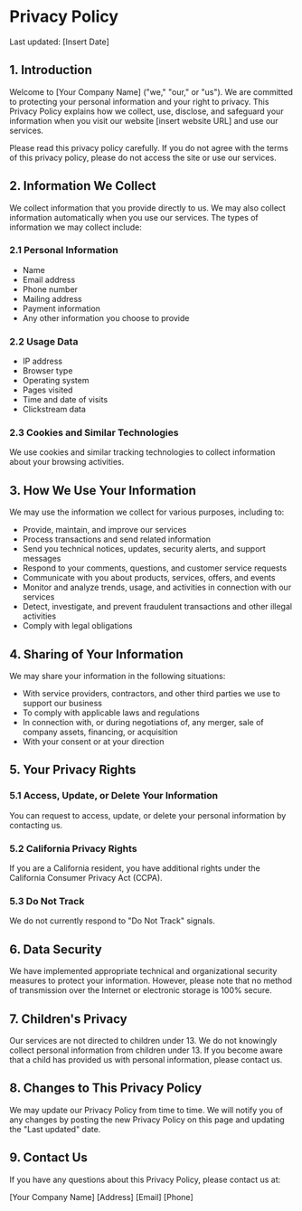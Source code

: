 # Privacy Policy

Last updated: [Insert Date]

## 1. Introduction

Welcome to [Your Company Name] ("we," "our," or "us"). We are committed to protecting your personal information and your right to privacy. This Privacy Policy explains how we collect, use, disclose, and safeguard your information when you visit our website [insert website URL] and use our services.

Please read this privacy policy carefully. If you do not agree with the terms of this privacy policy, please do not access the site or use our services.



## 2. Information We Collect

We collect information that you provide directly to us. We may also collect information automatically when you use our services. The types of information we may collect include:

### 2.1 Personal Information
- Name
- Email address
- Phone number
- Mailing address
- Payment information
- Any other information you choose to provide

### 2.2 Usage Data
- IP address
- Browser type
- Operating system
- Pages visited
- Time and date of visits
- Clickstream data

### 2.3 Cookies and Similar Technologies
We use cookies and similar tracking technologies to collect information about your browsing activities.

## 3. How We Use Your Information

We may use the information we collect for various purposes, including to:

- Provide, maintain, and improve our services
- Process transactions and send related information
- Send you technical notices, updates, security alerts, and support messages
- Respond to your comments, questions, and customer service requests
- Communicate with you about products, services, offers, and events
- Monitor and analyze trends, usage, and activities in connection with our services
- Detect, investigate, and prevent fraudulent transactions and other illegal activities
- Comply with legal obligations

## 4. Sharing of Your Information

We may share your information in the following situations:

- With service providers, contractors, and other third parties we use to support our business
- To comply with applicable laws and regulations
- In connection with, or during negotiations of, any merger, sale of company assets, financing, or acquisition
- With your consent or at your direction

## 5. Your Privacy Rights

### 5.1 Access, Update, or Delete Your Information
You can request to access, update, or delete your personal information by contacting us.

### 5.2 California Privacy Rights
If you are a California resident, you have additional rights under the California Consumer Privacy Act (CCPA).

### 5.3 Do Not Track
We do not currently respond to "Do Not Track" signals.

## 6. Data Security

We have implemented appropriate technical and organizational security measures to protect your information. However, please note that no method of transmission over the Internet or electronic storage is 100% secure.

## 7. Children's Privacy

Our services are not directed to children under 13. We do not knowingly collect personal information from children under 13. If you become aware that a child has provided us with personal information, please contact us.

## 8. Changes to This Privacy Policy

We may update our Privacy Policy from time to time. We will notify you of any changes by posting the new Privacy Policy on this page and updating the "Last updated" date.

## 9. Contact Us

If you have any questions about this Privacy Policy, please contact us at:

[Your Company Name]
[Address]
[Email]
[Phone]